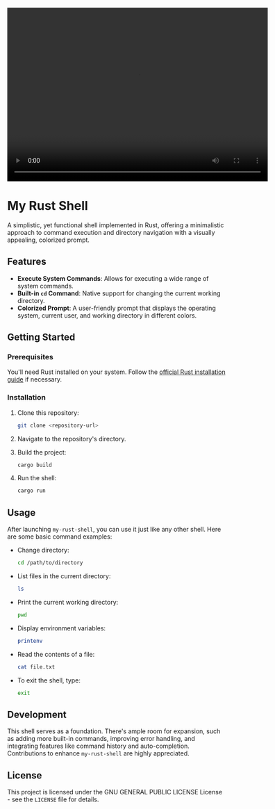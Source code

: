 <p align="center">
   <video width="600" height="400" controls>
      <source src="https://github.com/V-Gutierrez/my-rust-shell/assets/62355596/7d5f6f23-291b-4774-a84e-94aa301b5b2d" type="video/mp4">
</video>
</p>

# My Rust Shell

A simplistic, yet functional shell implemented in Rust, offering a minimalistic approach to command execution and directory navigation with a visually appealing, colorized prompt.

## Features

- **Execute System Commands**: Allows for executing a wide range of system commands.
- **Built-in `cd` Command**: Native support for changing the current working directory.
- **Colorized Prompt**: A user-friendly prompt that displays the operating system, current user, and working directory in different colors.

## Getting Started

### Prerequisites

You'll need Rust installed on your system. Follow the [official Rust installation guide](https://www.rust-lang.org/tools/install) if necessary.

### Installation

1. Clone this repository:
   ```sh
   git clone <repository-url>
   ```
2. Navigate to the repository's directory.

3. Build the project:
   ```sh
   cargo build
   ```

4. Run the shell:
   ```sh
   cargo run
   ```

## Usage

After launching `my-rust-shell`, you can use it just like any other shell. Here are some basic command examples:

- Change directory:
  ```sh
  cd /path/to/directory
  ```
- List files in the current directory:
  ```sh
  ls
  ```
- Print the current working directory:
  ```sh
  pwd
  ```
- Display environment variables:
  ```sh
  printenv
  ```
- Read the contents of a file:
  ```sh
  cat file.txt
  ```
- To exit the shell, type:
  ```sh
  exit
  ```

## Development

This shell serves as a foundation. There's ample room for expansion, such as adding more built-in commands, improving error handling, and integrating features like command history and auto-completion. Contributions to enhance `my-rust-shell` are highly appreciated.

## License

This project is licensed under the GNU GENERAL PUBLIC LICENSE License - see the `LICENSE` file for details.
